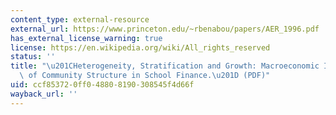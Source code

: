 ```yaml
---
content_type: external-resource
external_url: https://www.princeton.edu/~rbenabou/papers/AER_1996.pdf
has_external_license_warning: true
license: https://en.wikipedia.org/wiki/All_rights_reserved
status: ''
title: "\u201CHeterogeneity, Stratification and Growth: Macroeconomic Implications\
  \ of Community Structure in School Finance.\u201D (PDF)"
uid: ccf85372-0ff0-4880-8190-308545f4d66f
wayback_url: ''
---
```

